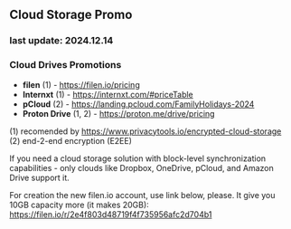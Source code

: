 ## Cloud Storage Promo 
### last update: 2024.12.14

### Cloud Drives Promotions
- **filen** (1) - https://filen.io/pricing 
- **Internxt** (1) - https://internxt.com/#priceTable
- **pCloud** (2) - https://landing.pcloud.com/FamilyHolidays-2024
- **Proton Drive** (1, 2) - https://proton.me/drive/pricing

(1) recomended by https://www.privacytools.io/encrypted-cloud-storage  
(2) end-2-end encryption (E2EE)

If you need a cloud storage solution with block-level synchronization capabilities - only clouds like Dropbox, OneDrive, pCloud, and Amazon Drive support it. 

For creation the new filen.io account, use link below, please. It give you 10GB capacity more (it makes 20GB):  
https://filen.io/r/2e4f803d48719f4f735956afc2d704b1

